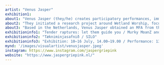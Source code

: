 ```yaml
---
artist: "Venus Jasper"
exhibition1: 
about1: "Venus Jasper (they/he) creates participatory performances, immersive and sensuous installations, music, and stories, all to forward ontological entanglements that provide space for (queer) embodiment and new stories of kinship and belonging with the natural world. Their projects activate the somatic intersections between ‘nature’, spirituality, magic, cultural identity, activism, queerness, and community. In their recent works, Jasper often operates as a hybrid between a nature priest and a sassy musician, immersing audiences in stories and multi-sensorial installations and highly detailed and handcrafted exhibitions that connect the folkloric world of the druids and nature spirits with the glamour of music concerts and modern ritual get-togethers."
about2: "They initiated a research project around Wetland Worship, focusing on swamps, bogs and fens, and other murky wetlands that are historically and currently drained and misused. In European myth and folklore, these liminal and often inaccessible zones are the terrain of elves, trolls, and other murky, semi-submerged entities and forgotten goddesses. In their latest show at Rupert, Vilnius, Venus presented a site-specific art installation in the form of a sacred indoor swamp, Murky Medicine Swamp (2023), which offered room for the ritual spoken-word song performance OAKBaLLZ and EELskin (Murky Murky, Little Bitch Witch) in which Jasper channeled the anger of the abandoned, marginal, dumped-upon, and drained wetlands. These works, wherein ecological and environmental alarms are lensed through the decline of storied belonging with the earth, aim to re-awaken our emotional and transformative kinship with the world."
about3: "Based in the Netherlands, Venus Jasper obtained an MFA from the Piet Zwart Institute, Rotterdam, in 2013. They made certified explorations of Somatic Psychotherapy, Reiki Healing, Music Production, Permaculture Design, Natural Building, and Speculative Writing. They are co-curator for RE_NATURE manifestation. Internationally they’ve shown at Rupert (LT), MuHKA(BE), Tidens Krav (NO), Grünerløkka Kunsthall (NO), OPYUM Festival (FR), Art Villa Garikula (GE), Gallery D.O.R. (BE), The Manse (USA), Te Whare Toi (NZ). In the Netherlands at MU — Hybrid Arthouse, Goethe Institute Rotterdam, Garage Rotterdam, Lustwarande, TENT, MELLY, Onomatopee, Het Nieuwe Instituut, Mediamatic, IMPAKT, W139, 1646 The Hague, and Kunsthuis SYB, amongst others." 
exhibitioninfo1: "Tender raptures: let them guide you / Murky MoanZ and Herring Godz"
exhibitioninfo2: "Tækniminjasafnið / SILO"
exhibitioninfo3: "Exhibition: 10–16 July, 14.00–19.00 / Performance: 13 July 19.30"
mynd: '/images/visualartist/venusjasper.jpeg'
instagram: https://www.instagram.com/jaspergriepink 
website: "https://www.jaspergriepink.nl/"
---
```

